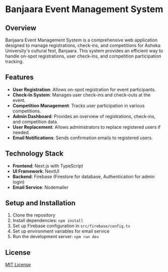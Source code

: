# Banjaara Event Management System

## Overview

Banjaara Event Management System is a comprehensive web application designed to manage registrations, check-ins, and competitions for Ashoka University's cultural fest, Banjaara. This system provides an efficient way to handle on-spot registrations, user check-ins, and competition participation tracking.

## Features

- **User Registration**: Allows on-spot registration for event participants.
- **Check-In System**: Manages user check-ins and check-outs at the event.
- **Competition Management**: Tracks user participation in various competitions.
- **Admin Dashboard**: Provides an overview of registrations, check-ins, and competition data.
- **User Replacement**: Allows administrators to replace registered users if needed.
- **Email Notifications**: Sends confirmation emails to registered users.

## Technology Stack

- **Frontend**: Next.js with TypeScript
- **UI Framework**: NextUI
- **Backend**: Firebase (Firestore for database, Authentication for admin login)
- **Email Service**: Nodemailer

## Setup and Installation

1. Clone the repository
2. Install dependencies: `npm install`
3. Set up Firebase configuration in `src/firebase/config.ts`
4. Set up environment variables for email service
5. Run the development server: `npm run dev`

## License

[MIT License](LICENSE)
